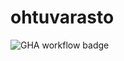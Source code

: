 # ohtuvarasto

![GHA workflow badge](https://github.com/KooEeVee/ohtuvarasto/workflows/CI/badge.svg)
